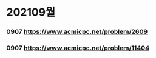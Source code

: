 # 202109월

### 0907 https://www.acmicpc.net/problem/2609
### 0907 https://www.acmicpc.net/problem/11404
